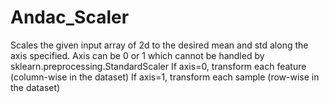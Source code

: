 # Andac_Scaler 

Scales the given input array of 2d to the desired mean and std along the axis specified.
Axis can be 0 or 1 which cannot be handled by sklearn.preprocessing.StandardScaler 
If axis=0, transform each feature (column-wise in the dataset)
If axis=1, transform each sample (row-wise in the dataset)
